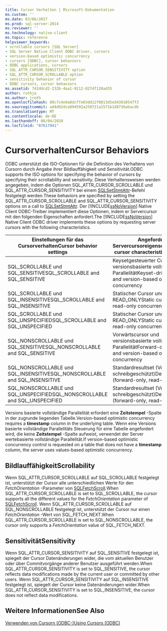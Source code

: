 ```yaml
---
title: Cursor Verhalten | Microsoft-Dokumentation
ms.custom: ''
ms.date: 03/06/2017
ms.prod: sql-server-2014
ms.reviewer: ''
ms.technology: native-client
ms.topic: reference
helpviewer_keywords:
- scrollable cursors [SQL Server]
- SQL Server Native Client ODBC driver, cursors
- version-based optimistic concurrency
- cursors [ODBC], cursor behaviors
- ODBC applications, cursors
- SQL_ATTR_CURSOR_SENSITIVITY option
- SQL_ATTR_CURSOR_SCROLLABLE option
- sensitivity behavior of cursor
- ODBC cursors, cursor behaviors
ms.assetid: 742ddcd2-232b-4aa1-9212-027df120ad35
author: rothja
ms.author: jroth
ms.openlocfilehash: 89c7c4e9a8dcffe03dd12f8013d5ed43810547f3
ms.sourcegitcommit: ad4d92dce894592a259721a1571b1d8736abacdb
ms.translationtype: MT
ms.contentlocale: de-DE
ms.lasthandoff: 08/04/2020
ms.locfileid: "87617941"
---
```

# <a name="cursor-behaviors"></a><span data-ttu-id="fac5e-102">Cursorverhalten</span><span class="sxs-lookup"><span data-stu-id="fac5e-102">Cursor Behaviors</span></span>
  <span data-ttu-id="fac5e-103">ODBC unterstützt die ISO-Optionen für die Definition des Verhaltens von Cursorn durch Angabe ihrer Bildlauffähigkeit und Sensitivität.</span><span class="sxs-lookup"><span data-stu-id="fac5e-103">ODBC supports the ISO options for specifying the behavior of cursors by specifying their scrollability and sensitivity.</span></span> <span data-ttu-id="fac5e-104">Diese Verhaltensweisen werden angegeben, indem die Optionen SQL_ATTR_CURSOR_SCROLLABLE und SQL_ATTR_CURSOR_SENSITIVITY bei einem [SQLSetStmtAttr](../native-client-odbc-api/sqlsetstmtattr.md)-Befehl festgelegt werden.</span><span class="sxs-lookup"><span data-stu-id="fac5e-104">These behaviors are specified by setting the SQL_ATTR_CURSOR_SCROLLABLE and SQL_ATTR_CURSOR_SENSITIVITY options on a call to [SQLSetStmtAttr](../native-client-odbc-api/sqlsetstmtattr.md).</span></span> <span data-ttu-id="fac5e-105">Der [!INCLUDE[ssNoVersion](../../includes/ssnoversion-md.md)] Native Client ODBC-Treiber implementiert diese Optionen, indem er Servercursor mit den folgenden Eigenschaften anfordert.</span><span class="sxs-lookup"><span data-stu-id="fac5e-105">The [!INCLUDE[ssNoVersion](../../includes/ssnoversion-md.md)] Native Client ODBC driver implements these options by requesting server cursors with the following characteristics.</span></span>  
  
|<span data-ttu-id="fac5e-106">Einstellungen für das Cursorverhalten</span><span class="sxs-lookup"><span data-stu-id="fac5e-106">Cursor behavior settings</span></span>|<span data-ttu-id="fac5e-107">Angeforderte Servercursoreigenschaften</span><span class="sxs-lookup"><span data-stu-id="fac5e-107">Server cursor characteristics requested</span></span>|  
|------------------------------|---------------------------------------------|  
|<span data-ttu-id="fac5e-108">SQL_SCROLLABLE und SQL_SENSITIVE</span><span class="sxs-lookup"><span data-stu-id="fac5e-108">SQL_SCROLLABLE and SQL_SENSITIVE</span></span>|<span data-ttu-id="fac5e-109">Keysetgesteuerter Cursor und versionsbasierte vollständige Parallelität</span><span class="sxs-lookup"><span data-stu-id="fac5e-109">Keyset-driven cursor and version-based optimistic concurrency</span></span>|  
|<span data-ttu-id="fac5e-110">SQL_SCROLLABLE und SQL_INSENSITIVE</span><span class="sxs-lookup"><span data-stu-id="fac5e-110">SQL_SCROLLABLE and SQL_INSENSITIVE</span></span>|<span data-ttu-id="fac5e-111">Statischer Cursor und Parallelität READ_ONLY</span><span class="sxs-lookup"><span data-stu-id="fac5e-111">Static cursor and read-only concurrency</span></span>|  
|<span data-ttu-id="fac5e-112">SQL_SCROLLABLE und SQL_UNSPECIFIED</span><span class="sxs-lookup"><span data-stu-id="fac5e-112">SQL_SCROLLABLE and SQL_UNSPECIFIED</span></span>|<span data-ttu-id="fac5e-113">Statischer Cursor und Parallelität READ_ONLY</span><span class="sxs-lookup"><span data-stu-id="fac5e-113">Static cursor and read-only concurrency</span></span>|  
|<span data-ttu-id="fac5e-114">SQL_NONSCROLLABLE und SQL_SENSITIVE</span><span class="sxs-lookup"><span data-stu-id="fac5e-114">SQL_NONSCROLLABLE and SQL_SENSITIVE</span></span>|<span data-ttu-id="fac5e-115">Vorwärtscursor und versionsbasierte vollständige Parallelität</span><span class="sxs-lookup"><span data-stu-id="fac5e-115">Forward-only cursor and version-based optimistic concurrency</span></span>|  
|<span data-ttu-id="fac5e-116">SQL_NONSCROLLABLE und SQL_INSENSITIVE</span><span class="sxs-lookup"><span data-stu-id="fac5e-116">SQL_NONSCROLLABLE and SQL_INSENSITIVE</span></span>|<span data-ttu-id="fac5e-117">Standardresultset (Vorwärts, schreibgeschützt)</span><span class="sxs-lookup"><span data-stu-id="fac5e-117">Default result set (forward-only, read-only)</span></span>|  
|<span data-ttu-id="fac5e-118">SQL_NONSCROLLABLE und SQL_UNSPECIFIED</span><span class="sxs-lookup"><span data-stu-id="fac5e-118">SQL_NONSCROLLABLE and SQL_UNSPECIFIED</span></span>|<span data-ttu-id="fac5e-119">Standardresultset (Vorwärts, schreibgeschützt)</span><span class="sxs-lookup"><span data-stu-id="fac5e-119">Default result set (forward-only, read-only)</span></span>|  
  
 <span data-ttu-id="fac5e-120">Versions basierte vollständige Parallelität erfordert eine **Zeitstempel** -Spalte in der zugrunde liegenden Tabelle.</span><span class="sxs-lookup"><span data-stu-id="fac5e-120">Version-based optimistic concurrency requires a **timestamp** column in the underlying table.</span></span> <span data-ttu-id="fac5e-121">Wenn eine Versions basierte vollständige Parallelitäts Steuerung für eine Tabelle angefordert wird, die keine **Zeitstempel** -Spalte aufweist, verwendet der Server wertebasierte vollständige Parallelität.</span><span class="sxs-lookup"><span data-stu-id="fac5e-121">If version-based optimistic concurrency control is requested on a table that does not have a **timestamp** column, the server uses values-based optimistic concurrency.</span></span>  
  
## <a name="scrollability"></a><span data-ttu-id="fac5e-122">Bildlauffähigkeit</span><span class="sxs-lookup"><span data-stu-id="fac5e-122">Scrollability</span></span>  
 <span data-ttu-id="fac5e-123">Wenn SQL_ATTR_CURSOR_SCROLLABLE auf SQL_SCROLLABLE festgelegt ist, unterstützt der Cursor alle unterschiedlichen Werte für den *FetchOrientation* -Parameter von [SQLFetchScroll](../native-client-odbc-api/sqlfetchscroll.md).</span><span class="sxs-lookup"><span data-stu-id="fac5e-123">When SQL_ATTR_CURSOR_SCROLLABLE is set to SQL_SCROLLABLE, the cursor supports all the different values for the *FetchOrientation* parameter of [SQLFetchScroll](../native-client-odbc-api/sqlfetchscroll.md).</span></span> <span data-ttu-id="fac5e-124">Wenn SQL_ATTR_CURSOR_SCROLLABLE auf SQL_NONSCROLLABLE festgelegt ist, unterstützt der Cursor nur einen *FetchOrientation* -Wert von SQL_FETCH_NEXT.</span><span class="sxs-lookup"><span data-stu-id="fac5e-124">When SQL_ATTR_CURSOR_SCROLLABLE is set to SQL_NONSCROLLABLE, the cursor only supports a *FetchOrientation* value of SQL_FETCH_NEXT.</span></span>  
  
## <a name="sensitivity"></a><span data-ttu-id="fac5e-125">Sensitivität</span><span class="sxs-lookup"><span data-stu-id="fac5e-125">Sensitivity</span></span>  
 <span data-ttu-id="fac5e-126">Wenn SQL_ATTR_CURSOR_SENSITIVITY auf SQL_SENSITIVE festgelegt ist, spiegelt der Cursor Datenänderungen wider, die vom aktuellen Benutzer oder über Commitvorgänge anderer Benutzer ausgeführt werden.</span><span class="sxs-lookup"><span data-stu-id="fac5e-126">When SQL_ATTR_CURSOR_SENSITIVITY is set to SQL_SENSITIVE, the cursor reflects data modifications made by the current user or committed by other users.</span></span> <span data-ttu-id="fac5e-127">Wenn SQL_ATTR_CURSOR_SENSITIVITY auf SQL_INSENSITIVE festgelegt ist, spiegelt der Cursor keine Datenänderungen wider.</span><span class="sxs-lookup"><span data-stu-id="fac5e-127">When SQL_ATTR_CURSOR_SENSITIVITY is set to SQL_INSENSITIVE, the cursor does not reflect data modifications.</span></span>  
  
## <a name="see-also"></a><span data-ttu-id="fac5e-128">Weitere Informationen</span><span class="sxs-lookup"><span data-stu-id="fac5e-128">See Also</span></span>  
 [<span data-ttu-id="fac5e-129">Verwenden von Cursorn &#40;ODBC-&#41;</span><span class="sxs-lookup"><span data-stu-id="fac5e-129">Using Cursors &#40;ODBC&#41;</span></span>](using-cursors-odbc.md)  
  
  
